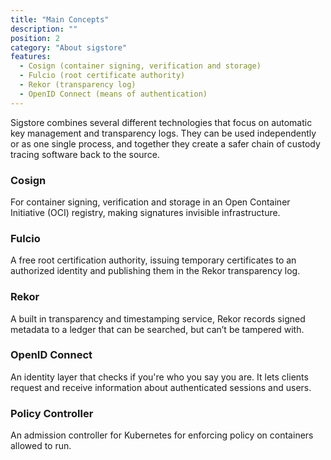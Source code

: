 ```yaml
---
title: "Main Concepts"
description: ""
position: 2
category: "About sigstore"
features:
  - Cosign (container signing, verification and storage)
  - Fulcio (root certificate authority)
  - Rekor (transparency log)
  - OpenID Connect (means of authentication)
---
```


Sigstore combines several different technologies that focus on automatic key management and transparency logs. They can be used independently or as one single process, and together they create a safer chain of custody tracing software back to the source.

<list :items="features" type="info"></list>

### Cosign

For container signing, verification and storage in an Open Container Initiative (OCI) registry, making signatures invisible infrastructure.

### Fulcio

A free root certification authority, issuing temporary certificates to an authorized identity and publishing them in the Rekor transparency log.

### Rekor

A built in transparency and timestamping service, Rekor records signed metadata to a ledger that can be searched, but can’t be tampered with.

### OpenID Connect

An identity layer that checks if you're who you say you are. It lets clients request and receive information about authenticated sessions and users.

### Policy Controller

An admission controller for Kubernetes for enforcing policy on
containers allowed to run.
